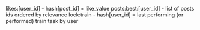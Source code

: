 likes:[user_id] - hash[post_id] = like_value
posts:best:[user_id] - list of posts ids ordered by relevance
lock:train - hash[user_id] = last performing (or performed) train task by user